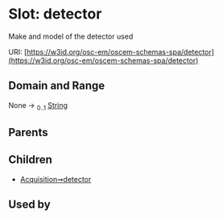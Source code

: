 
# Slot: detector

Make and model of the detector used

URI: [https://w3id.org/osc-em/oscem-schemas-spa/detector](https://w3id.org/osc-em/oscem-schemas-spa/detector)


## Domain and Range

None &#8594;  <sub>0..1</sub> [String](types/String.md)

## Parents


## Children

 *  [Acquisition➞detector](Acquisition_detector.md)

## Used by

